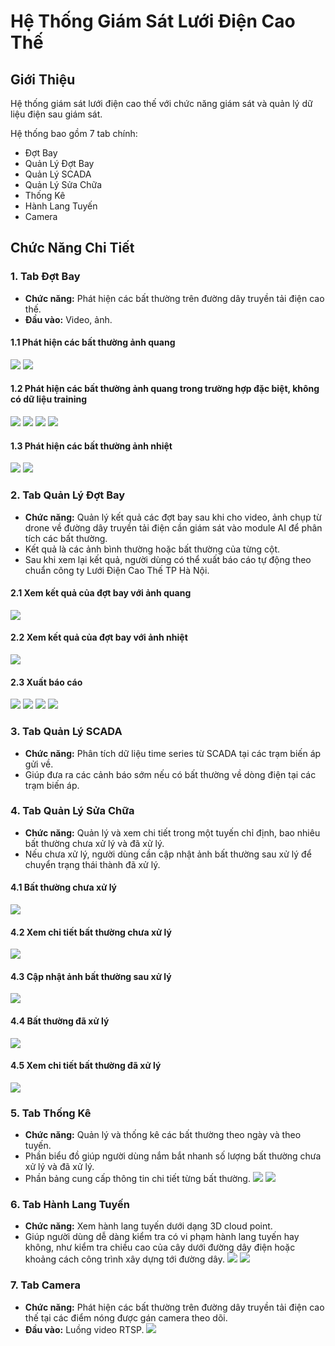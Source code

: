 # Hệ Thống Giám Sát Lưới Điện Cao Thế

## Giới Thiệu
Hệ thống giám sát lưới điện cao thế với chức năng giám sát và quản lý dữ liệu điện sau giám sát.

Hệ thống bao gồm 7 tab chính:
- Đợt Bay
- Quản Lý Đợt Bay
- Quản Lý SCADA
- Quản Lý Sửa Chữa
- Thống Kê
- Hành Lang Tuyến
- Camera

## Chức Năng Chi Tiết

### 1. Tab Đợt Bay
- **Chức năng:** Phát hiện các bất thường trên đường dây truyền tải điện cao thế.
- **Đầu vào:** Video, ảnh.

#### 1.1 Phát hiện các bất thường ảnh quang
![](images/1_Tao_dot_bay_kiem_tra_import_video_quang.png)
![](images/2_Trong_qua_trinh_kiem_tra_import_video_quang.png)
#### 1.2 Phát hiện các bất thường ảnh quang trong trường hợp đặc biệt, không có dữ liệu training
![](images/dot-bay3.png)
![](images/dot-bay6.png)
![](images/dot-bay7.png)
![](images/nang-cao2.png)
#### 1.3 Phát hiện các bất thường ảnh nhiệt
![](images/7_Tao_dot_bay_kiem_tra_import_video_nhiet1.png)
![](images/8_Trong_qua_trinh_kiem_tra_import_video_nhiet.png)
### 2. Tab Quản Lý Đợt Bay
- **Chức năng:** Quản lý kết quả các đợt bay sau khi cho video, ảnh chụp từ drone về đường dây truyền tải điện cần giám sát vào module AI để phân tích các bất thường.
- Kết quả là các ảnh bình thường hoặc bất thường của từng cột.
- Sau khi xem lại kết quả, người dùng có thể xuất báo cáo tự động theo chuẩn công ty Lưới Điện Cao Thế TP Hà Nội.

#### 2.1 Xem kết quả của đợt bay với ảnh quang
![](images/1_Tat_ca_anh_cua_nhiem_vu_duoc_chon.png)
#### 2.2 Xem kết quả của đợt bay với ảnh nhiệt
![](images/5_Loc_chi_anh_bat_thuong_nhiet.png)
#### 2.3 Xuất báo cáo
![](images/6_Xuat_bao_cao.png)
![](images/7_Zoom_anh_bat_thuong_trong_phan_xuat_bao_cao.png)
![](images/8_Chinh_sua_noi_dung_bao_cao.png)
![](images/9_Chinh_sua_danh_sach_nhan_vien_kiem_tra.png)
### 3. Tab Quản Lý SCADA
- **Chức năng:** Phân tích dữ liệu time series từ SCADA tại các trạm biến áp gửi về.
- Giúp đưa ra các cảnh báo sớm nếu có bất thường về dòng điện tại các trạm biến áp.

### 4. Tab Quản Lý Sửa Chữa
- **Chức năng:** Quản lý và xem chi tiết trong một tuyến chỉ định, bao nhiêu bất thường chưa xử lý và đã xử lý.
- Nếu chưa xử lý, người dùng cần cập nhật ảnh bất thường sau xử lý để chuyển trạng thái thành đã xử lý.

#### 4.1 Bất thường chưa xử lý
![](images/sua-chua.png)
#### 4.2 Xem chi tiết bất thường chưa xử lý
![](images/sua-chua2.png)
#### 4.3 Cập nhật ảnh bất thường sau xử lý
![](images/sua-chua3.png)
#### 4.4 Bất thường đã xử lý
![](images/sua-chua4.png)
#### 4.5 Xem chi tiết bất thường đã xử lý
![](images/sua-chua5.png)
### 5. Tab Thống Kê
- **Chức năng:** Quản lý và thống kê các bất thường theo ngày và theo tuyến.
- Phần biểu đồ giúp người dùng nắm bắt nhanh số lượng bất thường chưa xử lý và đã xử lý.
- Phần bảng cung cấp thông tin chi tiết từng bất thường.
![](images/2_hover_vao_tung_block_defect_da_xu_ly_trong_chart.png)
![](images/3_hover_vao_tung_block_defect_chua_xu_ly_trong_chart.png)
### 6. Tab Hành Lang Tuyến
- **Chức năng:** Xem hành lang tuyến dưới dạng 3D cloud point.
- Giúp người dùng dễ dàng kiểm tra có vi phạm hành lang tuyến hay không, như kiểm tra chiều cao của cây dưới đường dây điện hoặc khoảng cách công trình xây dựng tới đường dây.
![](images/1_Ban_do_3D_hanh_lang_tuyen.png)
![](images/2_Xem_1_luot_ban_do_hanh_lang_tuyen.png)
### 7. Tab Camera
- **Chức năng:** Phát hiện các bất thường trên đường dây truyền tải điện cao thế tại các điểm nóng được gán camera theo dõi.
- **Đầu vào:** Luồng video RTSP.
![](images/2_Xem_camera_o_dia_diem_duoc_chon.png)

